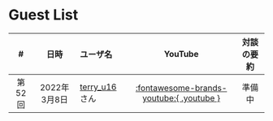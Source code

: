 # Guest List

|#|日時|ユーザ名|YouTube|対談の要約|
|:-----:|:----------:|:---------------|:-----:|:-----:|
|第52回|2022年3月8日|[terry_u16](https://atcoder.jp/users/terry_u16)さん|[:fontawesome-brands-youtube:{ .youtube }](https://youtu.be/ht5lVjxEzqo?t=1607)|準備中|
